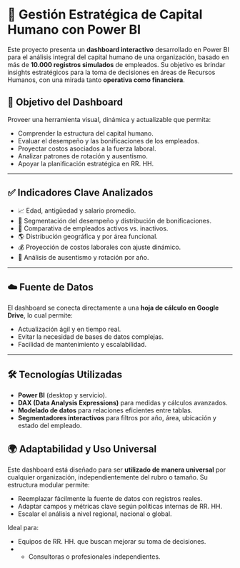 # 🚀 Gestión Estratégica de Capital Humano con Power BI

Este proyecto presenta un **dashboard interactivo** desarrollado en Power BI para el análisis integral del capital humano de una organización, basado en más de **10.000 registros simulados** de empleados. Su objetivo es brindar insights estratégicos para la toma de decisiones en áreas de Recursos Humanos, con una mirada tanto **operativa como financiera**.

## 🎯 Objetivo del Dashboard

Proveer una herramienta visual, dinámica y actualizable que permita:
- Comprender la estructura del capital humano.
- Evaluar el desempeño y las bonificaciones de los empleados.
- Proyectar costos asociados a la fuerza laboral.
- Analizar patrones de rotación y ausentismo.
- Apoyar la planificación estratégica en RR. HH.

---

## ✅ Indicadores Clave Analizados

- 📈 Edad, antigüedad y salario promedio.
- 🏅 Segmentación del desempeño y distribución de bonificaciones.
- 👥 Comparativa de empleados activos vs. inactivos.
- 🌎 Distribución geográfica y por área funcional.
- 💰 Proyección de costos laborales con ajuste dinámico.
- 🔄 Análisis de ausentismo y rotación por año.

---

## ☁️ Fuente de Datos

El dashboard se conecta directamente a una **hoja de cálculo en Google Drive**, lo cual permite:
- Actualización ágil y en tiempo real.
- Evitar la necesidad de bases de datos complejas.
- Facilidad de mantenimiento y escalabilidad.

---

## 🛠️ Tecnologías Utilizadas

- **Power BI** (desktop y servicio).
- **DAX (Data Analysis Expressions)** para medidas y cálculos avanzados.
- **Modelado de datos** para relaciones eficientes entre tablas.
- **Segmentadores interactivos** para filtros por año, área, ubicación y estado del empleado.

## 🌍 Adaptabilidad y Uso Universal

Este dashboard está diseñado para ser **utilizado de manera universal** por cualquier organización, independientemente del rubro o tamaño. Su estructura modular permite:
- Reemplazar fácilmente la fuente de datos con registros reales.
- Adaptar campos y métricas clave según políticas internas de RR. HH.
- Escalar el análisis a nivel regional, nacional o global.
  
Ideal para:
- Equipos de RR. HH. que buscan mejorar su toma de decisiones.
- - Consultoras o profesionales independientes.


